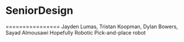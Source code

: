# SeniorDesign 
================
Jayden Lumas, Tristan Koopman, Dylan Bowers, Sayad Almousawi
Hopefully Robotic Pick-and-place robot
